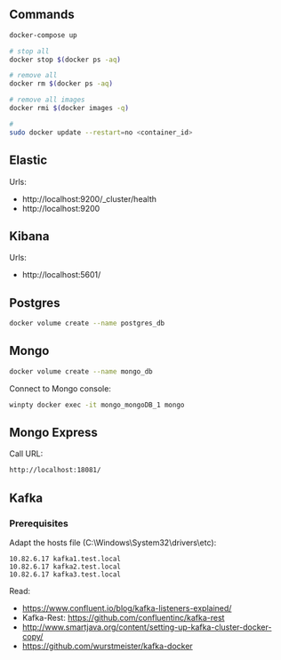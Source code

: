 
## Commands

```bash
docker-compose up 

# stop all
docker stop $(docker ps -aq)

# remove all
docker rm $(docker ps -aq)

# remove all images
docker rmi $(docker images -q)

# 
sudo docker update --restart=no <container_id>
```

## Elastic

Urls:

* http://localhost:9200/_cluster/health
* http://localhost:9200

## Kibana 

Urls:

* http://localhost:5601/

## Postgres

```bash
docker volume create --name postgres_db
```

## Mongo

```bash
docker volume create --name mongo_db
```

Connect to Mongo console:
```bash
winpty docker exec -it mongo_mongoDB_1 mongo
```

## Mongo Express

Call URL:
```bash
http://localhost:18081/
```

## Kafka

### Prerequisites

Adapt the hosts file (C:\Windows\System32\drivers\etc):

```
10.82.6.17 kafka1.test.local
10.82.6.17 kafka2.test.local
10.82.6.17 kafka3.test.local
```



Read:

* https://www.confluent.io/blog/kafka-listeners-explained/
* Kafka-Rest: https://github.com/confluentinc/kafka-rest
* http://www.smartjava.org/content/setting-up-kafka-cluster-docker-copy/
* https://github.com/wurstmeister/kafka-docker